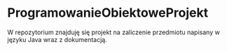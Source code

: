 # ProgramowanieObiektoweProjekt
W repozytorium znajduję się projekt na zaliczenie przedmiotu napisany w języku Java wraz z dokumentacją.
